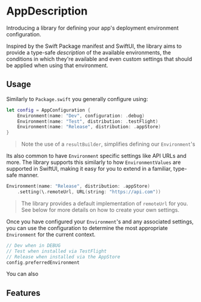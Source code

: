 # AppDescription

Introducing a library for defining your app's deployment environment configuration.

Inspired by the Swift Package manifest and SwiftUI, the library aims to provide a type-safe _description_ of the available environments, the conditions in which they're available and even custom settings that should be applied when using that environment.

## Usage

Similarly to `Package.swift` you generally configure using:

```swift
let config = AppConfiguration {
    Environment(name: "Dev", configuration: .debug)
    Environment(name: "Test", distribution: .testFlight)
    Environment(name: "Release", distribution: .appStore)
}
```

> Note the use of a `resultBuilder`, simplifies defining our `Environment`'s

Its also common to have `Environment` specific settings like API URLs and more. The library supports this similarly to how `EnvironmentValues` are supported in SwiftUI, making it easy for you to extend in a familiar, type-safe manner.

```swift
Environment(name: "Release", distribution: .appStore)
    .setting(\.remoteUrl, URL(string: "https://api.com"))
```

> The library provides a default implementation of `remoteUrl` for you.
> See below for more details on how to create your own settings.

Once you have configured your `Environment`'s and any associated settings, you can use the configuration to determine the most appropriate `Environment` for the current context.

```swift
// Dev when in DEBUG
// Test when installed via TestFlight
// Release when installed via the AppStore
config.preferredEnvironment
```

You can also 
## Features
